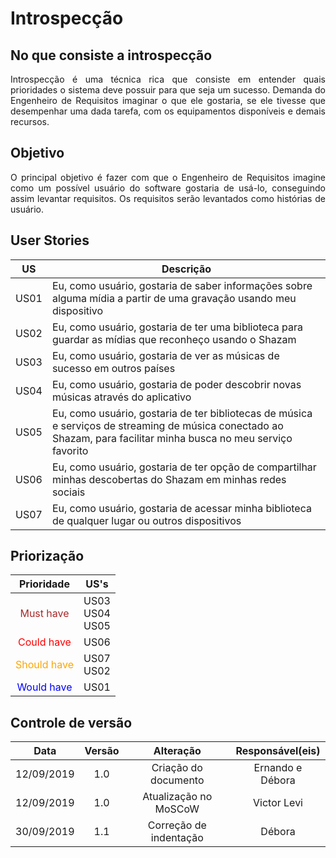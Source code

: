 # Introspecção

## No que consiste a introspecção

<p align="justify">Introspecção é uma técnica rica que consiste em entender quais prioridades o sistema deve possuir para que seja um sucesso. Demanda do Engenheiro de Requisitos imaginar o que ele gostaria, se ele tivesse que desempenhar uma dada tarefa, com os equipamentos disponíveis e demais recursos.</p>

## Objetivo

<p align="justify">O principal objetivo é fazer com que o Engenheiro de Requisitos imagine como um possível usuário do software gostaria de usá-lo, conseguindo assim levantar requisitos. Os requisitos serão levantados como histórias de usuário.</p>

## User Stories

| US | Descrição |
| -- | --------- |
| US01 | Eu, como usuário, gostaria de saber informações sobre alguma mídia a partir de uma gravação usando meu dispositivo |
| US02 | Eu, como usuário, gostaria de ter uma biblioteca para guardar as mídias que reconheço usando o Shazam |
| US03 | Eu, como usuário, gostaria de ver as músicas de sucesso em outros países |
| US04 | Eu, como usuário, gostaria de poder descobrir novas músicas através do aplicativo |
| US05 | Eu, como usuário, gostaria de ter bibliotecas de música e serviços de streaming de música conectado ao Shazam, para facilitar minha busca no meu serviço favorito |
| US06 | Eu, como usuário, gostaria de ter opção de compartilhar minhas descobertas do Shazam em minhas redes sociais |
| US07 | Eu, como usuário, gostaria de acessar minha biblioteca de qualquer lugar ou outros dispositivos |

## Priorização

| Prioridade | US's |
|:--:|:----:|
| <span style="color:brown">Must have</span> | US03<br>US04<br>US05 |
| <span style="color:red">Could have</span> | US06 |
| <span style="color:orange">Should have</span> | US07<br>US02 |
| <span style="color:blue">Would have</span> | US01 |


## Controle de versão

|Data|Versão|Alteração|Responsável(eis)|
|:--:|:----:|:-------:|:---:|
| 12/09/2019 | 1.0 | Criação do documento | Ernando e Débora | 
| 12/09/2019 | 1.0 | Atualização no MoSCoW | Victor Levi | 
|30/09/2019|1.1|Correção de indentação|Débora|

